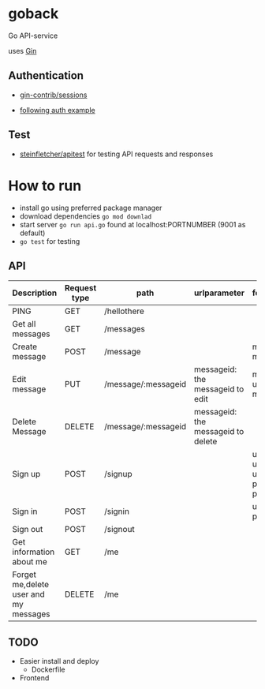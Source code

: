 # goback
Go API-service 

uses [Gin](https://github.com/gin-gonic/gin)
## Authentication
* [gin-contrib/sessions](https://github.com/gin-contrib/sessions)

* [following auth example](https://github.com/Depado/gin-auth-example/blob/master/main.go)

## Test
* [steinfletcher/apitest](https://github.com/steinfletcher/apitest) for testing API requests and responses
# How to run
* install go using preferred package manager
* download dependencies `go mod downlad`
* start server `go run api.go` found at localhost:PORTNUMBER (9001 as default)
* `go test` for testing
  
## API
| Description 	| Request type 	| path 	| urlparameter 	| formparameters 	| Requires authentication 	|
|-	|-	|-	|-	|-	|-	|
| PING 	| GET 	| /hellothere 	|  	|  	|  	|
| Get all messages 	| GET 	| /messages 	|  	|  	|  	|
| Create message 	| POST 	| /message 	|  	| message: the message 	| true 	|
| Edit message 	| PUT 	| /message/:messageid 	| messageid: the messageid to edit 	| message: the updated message 	| true 	|
| Delete Message 	| DELETE 	| /message/:messageid 	| messageid: the messageid to delete 	|  	| true 	|
| Sign up 	| POST 	| /signup 	|  	| username: a unique username <br>password: a password 	|  	|
| Sign in 	| POST 	| /signin 	|  	| username<br>password 	|  	|
| Sign out 	| POST 	| /signout 	|  	|  	| (true) 	|
| Get information about me 	| GET 	| /me 	|  	|  	| true 	|
| Forget me,delete user and my messages 	| DELETE 	| /me 	|  	|  	| true 	|
## TODO
* Easier install and deploy
  * Dockerfile 
* Frontend
